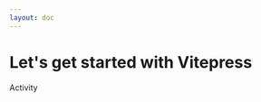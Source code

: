 ```yaml
---
layout: doc
---
```


<script setup>
import IconActivity from '~icons/lucide/activity'
</script>


# Let's get started with Vitepress

<icon-activity style="display: inline;" /> Activity
